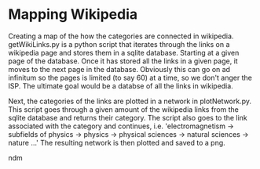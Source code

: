 # Mapping Wikipedia

Creating a map of the how the categories are connected in wikipedia.
getWikiLinks.py is a python script that iterates through the links on a wikipedia page and stores them in a sqlite database. Starting at a given page of the database.
Once it has stored all the links in a given page, it moves to the next page in the database. Obviously this can go on ad infinitum so the pages is limited (to say 60) at a time, so we don't anger the ISP. The ultimate goal would be a databse of all the links in wikipedia.

Next, the categories of the links are plotted in a network in plotNetwork.py. This script goes through a given amount of the wikipedia links from the sqlite database and returns their category. The script also goes to the link associated with the category and continues, i.e. 'electromagnetism -> subfields of physics -> physics -> physical sciences -> natural sciences -> nature ...'
The resulting network is then plotted and saved to a png.


ndm
